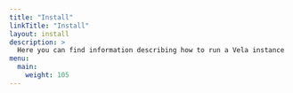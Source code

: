 ```yaml
---
title: "Install"
linkTitle: "Install"
layout: install
description: >
  Here you can find information describing how to run a Vela instance
menu:
  main:
    weight: 105
---
```

